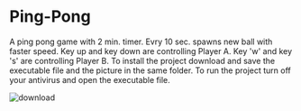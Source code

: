 # Ping-Pong
A ping pong game with 2 min. timer. Evry 10 sec. spawns new ball with faster speed. Key up and key down are controlling Player A. Key 'w' and key 's' are controlling Player B.
To install the project download and save the executable file and the picture in the same folder.
To run the project turn off your antivirus and open the executable file.





![download](https://github.com/Den-1114/Ping-Pong/assets/119738460/983160f6-d1a2-4c6c-9509-ef36e4c68642)
